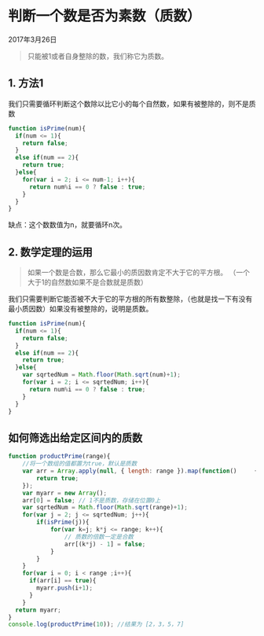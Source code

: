 # 判断一个数是否为素数（质数）

2017年3月26日

> 只能被1或者自身整除的数，我们称它为质数。

## 1. 方法1

我们只需要循环判断这个数除以比它小的每个自然数，如果有被整除的，则不是质数

```javascript
function isPrime(num){
  if(num <= 1){
    return false;
  }
  else if(num == 2){
    return true;
  }else{
    for(var i = 2; i <= num-1; i++){
      return num%i == 0 ? false : true;
    }
  }
}
```

缺点：这个数数值为n，就要循环n次。

## 2. 数学定理的运用

> 如果一个数是合数，那么它最小的质因数肯定不大于它的平方根。
> （一个大于1的自然数如果不是合数就是质数）

我们只需要判断它能否被不大于它的平方根的所有数整除，（也就是找一下有没有最小质因数）如果没有被整除的，说明是质数。

```javascript
function isPrime(num){
  if(num <= 1){
    return false;
  }
  else if(num == 2){
    return true;
  }else{
    var sqrtedNum = Math.floor(Math.sqrt(num)+1);
    for(var i = 2; i <= sqrtedNum; i++){
      return num%i == 0 ? false : true;
    }
  }
}
```

## 如何筛选出给定区间内的质数

```javascript
function productPrime(range){
    //将一个数组的值都置为true，默认是质数
    var arr = Array.apply(null, { length: range }).map(function() 	  {
        return true;
    });
  	var myarr = new Array();
    arr[0] = false; // 1不是质数，存储在位置0上
    var sqrtedNum = Math.floor(Math.sqrt(range)+1);
    for(var j = 2; j <= sqrtedNum; j++){
        if(isPrime(j)){
            for(var k=j; k*j <= range; k++){
                // 质数的倍数一定是合数
                arr[(k*j) - 1] = false;
            }
        }
    }
    for(var i = 0; i < range ;i++){
      if(arr[i] == true){
        myarr.push(i+1);
      }
    }
  return myarr;
}
console.log(productPrime(10)); //结果为 [2，3，5，7]
```